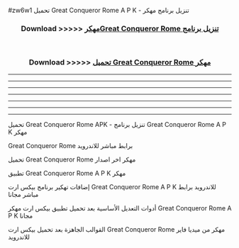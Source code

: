 #zw6w1 تحميل Great Conqueror Rome  A P K - تنزيل برنامج مهكر



<div align="center">
<h3>Download >>>>> <a href="https://runaway1.web.app/?sq=Great Conqueror Rome ">مهكرGreat Conqueror Rome  تنزيل برنامج</a></h3><br>

<h3>Download >>>>> <a href="https://runaway1.web.app/?sq=Great Conqueror Rome ">تحميل Great Conqueror Rome  مهكر</a></h3>
</div>


----------------------------------------------------------

----------------------------------------------------------

----------------------------------------------------------

----------------------------------------------------------

----------------------------------------------------------

----------------------------------------------------------

----------------------------------------------------------

تحميل Great Conqueror Rome  APK - تنزيل برنامج Great Conqueror Rome  A P K مهكر

Great Conqueror Rome  برابط مباشر للاندرويد

تحميل Great Conqueror Rome  مهكر اخر اصدار

تطبيق Great Conqueror Rome  A P K مهكر

إضافات تهكير برنامج بيكس ارت Great Conqueror Rome  A P K للاندرويد برابط مباشر مجانا

أدوات التعديل الأساسية بعد تحميل تطبيق بيكس ارت مهكر Great Conqueror Rome  A P K مجانا

القوالب الجاهزة بعد تحميل بيكس ارت Great Conqueror Rome  مهكر من ميديا فاير للاندرويد



